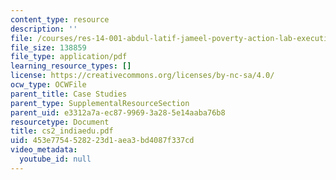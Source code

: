 ```yaml
---
content_type: resource
description: ''
file: /courses/res-14-001-abdul-latif-jameel-poverty-action-lab-executive-training-evaluating-social-programs-2009-spring-2009/453e7754528223d1aea3bd4087f337cd_cs2_indiaedu.pdf
file_size: 138859
file_type: application/pdf
learning_resource_types: []
license: https://creativecommons.org/licenses/by-nc-sa/4.0/
ocw_type: OCWFile
parent_title: Case Studies
parent_type: SupplementalResourceSection
parent_uid: e3312a7a-ec87-9969-3a28-5e14aaba76b8
resourcetype: Document
title: cs2_indiaedu.pdf
uid: 453e7754-5282-23d1-aea3-bd4087f337cd
video_metadata:
  youtube_id: null
---
```

